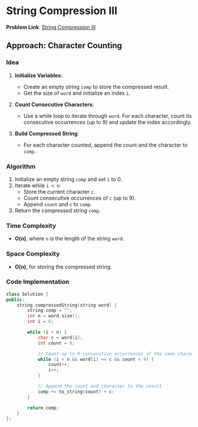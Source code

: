 # String Compression III

**Problem Link**: [String Compression III](https://leetcode.com/problems/string-compression-iii/description/)

## Approach: Character Counting

### Idea

1. **Initialize Variables**:

   - Create an empty string `comp` to store the compressed result.
   - Get the size of `word` and initialize an index `i`.

2. **Count Consecutive Characters**:

   - Use a while loop to iterate through `word`. For each character, count its consecutive occurrences (up to 9) and update the index accordingly.

3. **Build Compressed String**:
   - For each character counted, append the count and the character to `comp`.

### Algorithm

1. Initialize an empty string `comp` and set `i` to 0.
2. Iterate while `i < n`:
   - Store the current character `c`.
   - Count consecutive occurrences of `c` (up to 9).
   - Append `count` and `c` to `comp`.
3. Return the compressed string `comp`.

### Time Complexity

- **O(n)**, where `n` is the length of the string `word`.

### Space Complexity

- **O(n)**, for storing the compressed string.

### Code Implementation

```cpp
class Solution {
public:
    string compressedString(string word) {
        string comp = "";
        int n = word.size();
        int i = 0;

        while (i < n) {
            char c = word[i];
            int count = 0;

            // Count up to 9 consecutive occurrences of the same character
            while (i < n && word[i] == c && count < 9) {
                count++;
                i++;
            }

            // Append the count and character to the result
            comp += to_string(count) + c;
        }

        return comp;
    }
};
```
